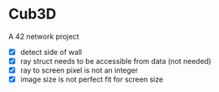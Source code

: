 # Cub3D
A 42 network project

- [x] detect side of wall
- [x] ray struct needs to be accessible from data (not needed)
- [x] ray to screen pixel is not an integer
- [x] image size is not perfect fit for screen size